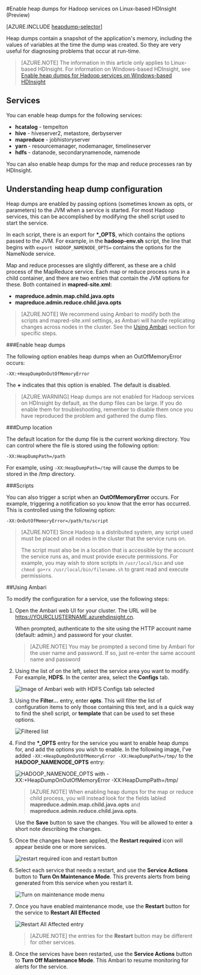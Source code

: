 <!-- not suitable for Mooncake -->

<properties
	pageTitle="Enable heap dumps for Hadoop services on HDInsight | Windows Azure"
	description="Enable heap dumps for Hadoop services from Linux-based HDInsight clusters for debugging and analysis."
	services="hdinsight"
	documentationCenter=""
	authors="Blackmist"
	manager="paulettm"
	editor="cgronlun"
	tags="azure-portal"/>

<tags
	ms.service="hdinsight"
	ms.date="12/04/2015"
	wacn.date=""/>


#Enable heap dumps for Hadoop services on Linux-based HDInsight (Preview)

[AZURE.INCLUDE [heapdump-selector](../includes/hdinsight-selector-heap-dump.md)]

Heap dumps contain a snapshot of the application's memory, including the values of variables at the time the dump was created. So they are very useful for diagnosing problems that occur at run-time.

> [AZURE.NOTE] The information in this article only applies to Linux-based HDInsight. For information on Windows-based HDInsight, see [Enable heap dumps for Hadoop services on Windows-based HDInsight](/documentation/articles/hdinsight-hadoop-collect-debug-heap-dumps)

## <a name="whichServices"></a>Services

You can enable heap dumps for the following services:

*  **hcatalog** - tempelton
*  **hive** - hiveserver2, metastore, derbyserver
*  **mapreduce** - jobhistoryserver
*  **yarn** - resourcemanager, nodemanager, timelineserver
*  **hdfs** - datanode, secondarynamenode, namenode

You can also enable heap dumps for the map and reduce processes ran by HDInsight.

## <a name="configuration"></a>Understanding heap dump configuration

Heap dumps are enabled by passing options (sometimes known as opts, or parameters) to the JVM when a service is started. For most Hadoop services, this can be accomplished by modifying the shell script used to start the service.

In each script, there is an export for **\*\_OPTS**, which contains the options passed to the JVM. For example, in the **hadoop-env.sh** script, the line that begins with `export HADOOP_NAMENODE_OPTS=` contains the options for the NameNode service.

Map and reduce processes are slightly different, as these are a child process of the MapReduce service. Each map or reduce process runs in a child container, and there are two entries that contain the JVM options for these. Both contained in **mapred-site.xml**:

* **mapreduce.admin.map.child.java.opts**
* **mapreduce.admin.reduce.child.java.opts**

> [AZURE.NOTE] We recommend using Ambari to modify both the scripts and mapred-site.xml settings, as Ambari will handle replicating changes across nodes in the cluster. See the [Using Ambari](#using-ambari) section for specific steps.

###Enable heap dumps

The following option enables heap dumps when an OutOfMemoryError occurs:

    -XX:+HeapDumpOnOutOfMemoryError

The **+** indicates that this option is enabled. The default is disabled.

> [AZURE.WARNING] Heap dumps are not enabled for Hadoop services on HDInsight by default, as the dump files can be large. If you do enable them for troubleshooting, remember to disable them once you have reproduced the problem and gathered the dump files.

###Dump location

The default location for the dump file is the current working directory. You can control where the file is stored using the following option:

    -XX:HeapDumpPath=/path

For example, using `-XX:HeapDumpPath=/tmp` will cause the dumps to be stored in the /tmp directory.

###Scripts

You can also trigger a script when an **OutOfMemoryError** occurs. For example, triggering a notification so you know that the error has occurred. This is controlled using the following option:

    -XX:OnOutOfMemoryError=/path/to/script

> [AZURE.NOTE] Since Hadoop is a distributed system, any script used must be placed on all nodes in the cluster that the service runs on.
>
> The script must also be in a location that is accessible by the account the service runs as, and must provide execute permissions. For example, you may wish to store scripts in `/usr/local/bin` and use `chmod go+rx /usr/local/bin/filename.sh` to grant read and execute permissions.

##Using Ambari

To modify the configuration for a service, use the following steps:

1. Open the Ambari web UI for your cluster. The URL will be https://YOURCLUSTERNAME.azurehdinsight.cn.

    When prompted, authenticate to the site using the HTTP account name (default: admin,) and password for your cluster.

    > [AZURE.NOTE] You may be prompted a second time by Ambari for the user name and password. If so, just re-enter the same account name and password

2. Using the list of on the left, select the service area you want to modify. For example, **HDFS**. In the center area, select the **Configs** tab.

    ![Image of Ambari web with HDFS Configs tab selected](./media/hdinsight-hadoop-heap-dump-linux/serviceconfig.png)

3. Using the **Filter...** entry, enter **opts**. This will filter the list of configuration items to only those containing this text, and is a quick way to find the shell script, or **template** that can be used to set these options.

    ![Filtered list](./media/hdinsight-hadoop-heap-dump-linux/filter.png)

4. Find the **\*\_OPTS** entry for the service you want to enable heap dumps for, and add the options you wish to enable. In the following image, I've added `-XX:+HeapDumpOnOutOfMemoryError -XX:HeapDumpPath=/tmp/` to the **HADOOP\_NAMENODE\_OPTS** entry:

    ![HADOOP_NAMENODE_OPTS with -XX:+HeapDumpOnOutOfMemoryError -XX:HeapDumpPath=/tmp/](./media/hdinsight-hadoop-heap-dump-linux/opts.png)

	> [AZURE.NOTE] When enabling heap dumps for the map or reduce child process, you will instead look for the fields labled **mapreduce.admin.map.child.java.opts** and **mapreduce.admin.reduce.child.java.opts**.

    Use the **Save** button to save the changes. You will be allowed to enter a short note describing the changes.

5. Once the changes have been applied, the **Restart required** icon will appear beside one or more services.

    ![restart required icon and restart button](./media/hdinsight-hadoop-heap-dump-linux/restartrequiredicon.png)

6. Select each service that needs a restart, and use the **Service Actions** button to **Turn On Maintenance Mode**. This prevents alerts from being generated from this service when you restart it.

    ![Turn on maintenance mode menu](./media/hdinsight-hadoop-heap-dump-linux/maintenancemode.png)

7. Once you have enabled maintenance mode, use the **Restart** button for the service to **Restart All Effected**

    ![Restart All Affected entry](./media/hdinsight-hadoop-heap-dump-linux/restartbutton.png)

    > [AZURE.NOTE] the entries for the **Restart** button may be different for other services.

8. Once the services have been restarted, use the **Service Actions** button to **Turn Off Maintenance Mode**. This Ambari to resume monitoring for alerts for the service.
